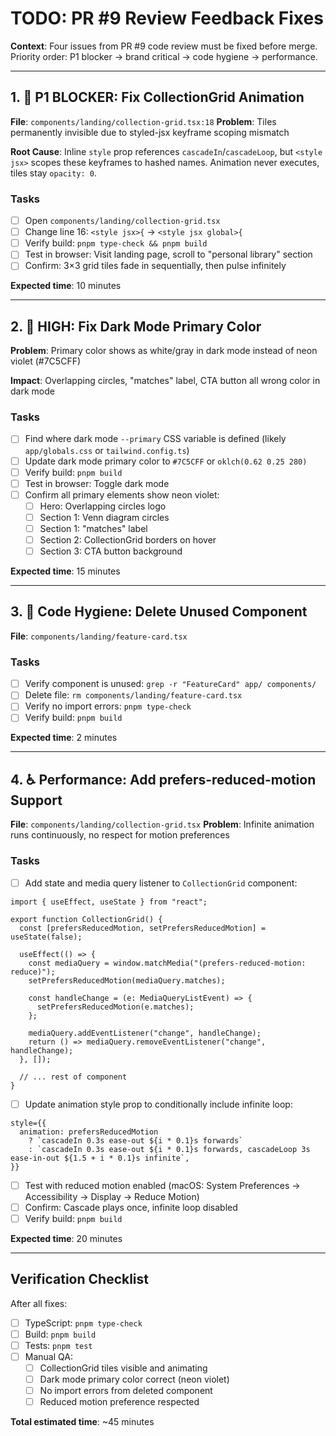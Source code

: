 # TODO: PR #9 Review Feedback Fixes

**Context**: Four issues from PR #9 code review must be fixed before merge. Priority order: P1 blocker → brand critical → code hygiene → performance.

---

## 1. 🚨 P1 BLOCKER: Fix CollectionGrid Animation

**File**: `components/landing/collection-grid.tsx:18`
**Problem**: Tiles permanently invisible due to styled-jsx keyframe scoping mismatch

**Root Cause**: Inline `style` prop references `cascadeIn`/`cascadeLoop`, but `<style jsx>` scopes these keyframes to hashed names. Animation never executes, tiles stay `opacity: 0`.

### Tasks

- [ ] Open `components/landing/collection-grid.tsx`
- [ ] Change line 16: `<style jsx>{` → `<style jsx global>{`
- [ ] Verify build: `pnpm type-check && pnpm build`
- [ ] Test in browser: Visit landing page, scroll to "personal library" section
- [ ] Confirm: 3×3 grid tiles fade in sequentially, then pulse infinitely

**Expected time**: 10 minutes

---

## 2. 🎨 HIGH: Fix Dark Mode Primary Color

**Problem**: Primary color shows as white/gray in dark mode instead of neon violet (#7C5CFF)

**Impact**: Overlapping circles, "matches" label, CTA button all wrong color in dark mode

### Tasks

- [ ] Find where dark mode `--primary` CSS variable is defined (likely `app/globals.css` or `tailwind.config.ts`)
- [ ] Update dark mode primary color to `#7C5CFF` or `oklch(0.62 0.25 280)`
- [ ] Verify build: `pnpm build`
- [ ] Test in browser: Toggle dark mode
- [ ] Confirm all primary elements show neon violet:
  - [ ] Hero: Overlapping circles logo
  - [ ] Section 1: Venn diagram circles
  - [ ] Section 1: "matches" label
  - [ ] Section 2: CollectionGrid borders on hover
  - [ ] Section 3: CTA button background

**Expected time**: 15 minutes

---

## 3. 🧹 Code Hygiene: Delete Unused Component

**File**: `components/landing/feature-card.tsx`

### Tasks

- [ ] Verify component is unused: `grep -r "FeatureCard" app/ components/`
- [ ] Delete file: `rm components/landing/feature-card.tsx`
- [ ] Verify no import errors: `pnpm type-check`
- [ ] Verify build: `pnpm build`

**Expected time**: 2 minutes

---

## 4. ♿ Performance: Add prefers-reduced-motion Support

**File**: `components/landing/collection-grid.tsx`
**Problem**: Infinite animation runs continuously, no respect for motion preferences

### Tasks

- [ ] Add state and media query listener to `CollectionGrid` component:

```tsx
import { useEffect, useState } from "react";

export function CollectionGrid() {
  const [prefersReducedMotion, setPrefersReducedMotion] = useState(false);

  useEffect(() => {
    const mediaQuery = window.matchMedia("(prefers-reduced-motion: reduce)");
    setPrefersReducedMotion(mediaQuery.matches);

    const handleChange = (e: MediaQueryListEvent) => {
      setPrefersReducedMotion(e.matches);
    };

    mediaQuery.addEventListener("change", handleChange);
    return () => mediaQuery.removeEventListener("change", handleChange);
  }, []);

  // ... rest of component
}
```

- [ ] Update animation style prop to conditionally include infinite loop:

```tsx
style={{
  animation: prefersReducedMotion
    ? `cascadeIn 0.3s ease-out ${i * 0.1}s forwards`
    : `cascadeIn 0.3s ease-out ${i * 0.1}s forwards, cascadeLoop 3s ease-in-out ${1.5 + i * 0.1}s infinite`,
}}
```

- [ ] Test with reduced motion enabled (macOS: System Preferences → Accessibility → Display → Reduce Motion)
- [ ] Confirm: Cascade plays once, infinite loop disabled
- [ ] Verify build: `pnpm build`

**Expected time**: 20 minutes

---

## Verification Checklist

After all fixes:

- [ ] TypeScript: `pnpm type-check`
- [ ] Build: `pnpm build`
- [ ] Tests: `pnpm test`
- [ ] Manual QA:
  - [ ] CollectionGrid tiles visible and animating
  - [ ] Dark mode primary color correct (neon violet)
  - [ ] No import errors from deleted component
  - [ ] Reduced motion preference respected

**Total estimated time**: ~45 minutes
